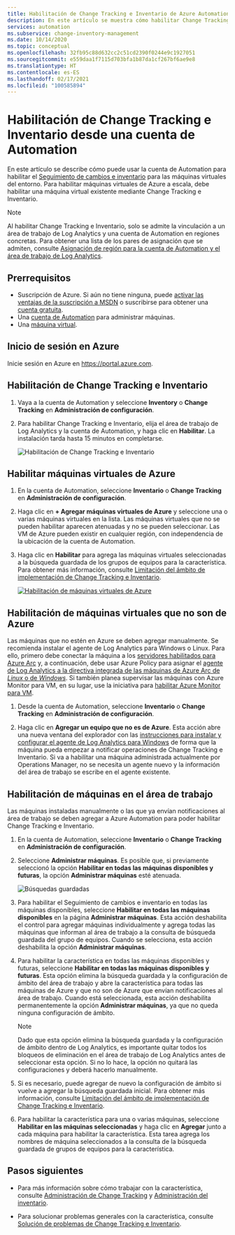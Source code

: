 ```yaml
---
title: Habilitación de Change Tracking e Inventario de Azure Automation desde una cuenta de Automation
description: En este artículo se muestra cómo habilitar Change Tracking e Inventario desde una cuenta de Automation.
services: automation
ms.subservice: change-inventory-management
ms.date: 10/14/2020
ms.topic: conceptual
ms.openlocfilehash: 32fb95c88d632cc2c51cd2390f0244e9c1927051
ms.sourcegitcommit: e559daa1f7115d703bfa1b87da1cf267bf6ae9e8
ms.translationtype: HT
ms.contentlocale: es-ES
ms.lasthandoff: 02/17/2021
ms.locfileid: "100585894"
---
```

# <a name="enable-change-tracking-and-inventory-from-an-automation-account"></a>Habilitación de Change Tracking e Inventario desde una cuenta de Automation

En este artículo se describe cómo puede usar la cuenta de Automation para habilitar el [Seguimiento de cambios e inventario](overview.md) para las máquinas virtuales del entorno. Para habilitar máquinas virtuales de Azure a escala, debe habilitar una máquina virtual existente mediante Change Tracking e Inventario.

> [!NOTE]
> Al habilitar Change Tracking e Inventario, solo se admite la vinculación a un área de trabajo de Log Analytics y una cuenta de Automation en regiones concretas. Para obtener una lista de los pares de asignación que se admiten, consulte [Asignación de región para la cuenta de Automation y el área de trabajo de Log Analytics](../how-to/region-mappings.md).

## <a name="prerequisites"></a>Prerrequisitos

* Suscripción de Azure. Si aún no tiene ninguna, puede [activar las ventajas de la suscripción a MSDN](https://azure.microsoft.com/pricing/member-offers/msdn-benefits-details/) o suscribirse para obtener una [cuenta gratuita](https://azure.microsoft.com/free/?WT.mc_id=A261C142F).
* Una [cuenta de Automation](../automation-security-overview.md) para administrar máquinas.
* Una [máquina virtual](../../virtual-machines/windows/quick-create-portal.md).

## <a name="sign-in-to-azure"></a>Inicio de sesión en Azure

Inicie sesión en Azure en https://portal.azure.com.

## <a name="enable-change-tracking-and-inventory"></a>Habilitación de Change Tracking e Inventario

1. Vaya a la cuenta de Automation y seleccione **Inventory** o **Change Tracking** en **Administración de configuración**.

2. Para habilitar Change Tracking e Inventario, elija el área de trabajo de Log Analytics y la cuenta de Automation, y haga clic en **Habilitar**. La instalación tarda hasta 15 minutos en completarse.

    ![Habilitación de Change Tracking e Inventario](media/enable-from-automation-account/enable-feature.png)

## <a name="enable-azure-vms"></a>Habilitar máquinas virtuales de Azure

1. En la cuenta de Automation, seleccione **Inventario** o **Change Tracking** en **Administración de configuración**.

2. Haga clic en **+ Agregar máquinas virtuales de Azure** y seleccione una o varias máquinas virtuales en la lista. Las máquinas virtuales que no se pueden habilitar aparecen atenuadas y no se pueden seleccionar. Las VM de Azure pueden existir en cualquier región, con independencia de la ubicación de la cuenta de Automation. 

3. Haga clic en **Habilitar** para agrega las máquinas virtuales seleccionadas a la búsqueda guardada de los grupos de equipos para la característica. Para obtener más información, consulte [Limitación del ámbito de implementación de Change Tracking e Inventario](manage-scope-configurations.md).

      [ ![Habilitación de máquinas virtuales de Azure](./media/enable-from-automation-account/enable-azure-vms.png)](./media/enable-from-automation-account/enable-azure-vms-expanded.png#lightbox)

## <a name="enable-non-azure-vms"></a>Habilitación de máquinas virtuales que no son de Azure

Las máquinas que no estén en Azure se deben agregar manualmente. Se recomienda instalar el agente de Log Analytics para Windows o Linux. Para ello, primero debe conectar la máquina a los [servidores habilitados para Azure Arc](../../azure-arc/servers/overview.md) y, a continuación, debe usar Azure Policy para asignar el [agente de Log Analytics a la directiva integrada de las máquinas de Azure Arc de *Linux* o de *Windows*](../../governance/policy/samples/built-in-policies.md#monitoring). Si también planea supervisar las máquinas con Azure Monitor para VM, en su lugar, use la iniciativa para [habilitar Azure Monitor para VM](../../governance/policy/samples/built-in-initiatives.md#monitoring).

1. Desde la cuenta de Automation, seleccione **Inventario** o **Change Tracking** en **Administración de configuración**.

2. Haga clic en **Agregar un equipo que no es de Azure**. Esta acción abre una nueva ventana del explorador con las [instrucciones para instalar y configurar el agente de Log Analytics para Windows](../../azure-monitor/agents/log-analytics-agent.md) de forma que la máquina pueda empezar a notificar operaciones de Change Tracking e Inventario. Si va a habilitar una máquina administrada actualmente por Operations Manager, no se necesita un agente nuevo y la información del área de trabajo se escribe en el agente existente.

## <a name="enable-machines-in-the-workspace"></a>Habilitación de máquinas en el área de trabajo

Las máquinas instaladas manualmente o las que ya envían notificaciones al área de trabajo se deben agregar a Azure Automation para poder habilitar Change Tracking e Inventario.

1. En la cuenta de Automation, seleccione **Inventario** o **Change Tracking** en **Administración de configuración**.

2. Seleccione **Administrar máquinas**. Es posible que, si previamente seleccionó la opción **Habilitar en todas las máquinas disponibles y futuras**, la opción **Administrar máquinas** esté atenuada.

    ![Búsquedas guardadas](media/enable-from-automation-account/manage-machines.png)

3. Para habilitar el Seguimiento de cambios e inventario en todas las máquinas disponibles, seleccione **Habilitar en todas las máquinas disponibles** en la página **Administrar máquinas**. Esta acción deshabilita el control para agregar máquinas individualmente y agrega todas las máquinas que informan al área de trabajo a la consulta de búsqueda guardada del grupo de equipos. Cuando se selecciona, esta acción deshabilita la opción **Administrar máquinas**.

4. Para habilitar la característica en todas las máquinas disponibles y futuras, seleccione **Habilitar en todas las máquinas disponibles y futuras**. Esta opción elimina la búsqueda guardada y la configuración de ámbito del área de trabajo y abre la característica para todas las máquinas de Azure y que no son de Azure que envían notificaciones al área de trabajo. Cuando está seleccionada, esta acción deshabilita permanentemente la opción **Administrar máquinas**, ya que no queda ninguna configuración de ámbito.

    > [!NOTE]
    > Dado que esta opción elimina la búsqueda guardada y la configuración de ámbito dentro de Log Analytics, es importante quitar todos los bloqueos de eliminación en el área de trabajo de Log Analytics antes de seleccionar esta opción. Si no lo hace, la opción no quitará las configuraciones y deberá hacerlo manualmente.

5. Si es necesario, puede agregar de nuevo la configuración de ámbito si vuelve a agregar la búsqueda guardada inicial. Para obtener más información, consulte [Limitación del ámbito de implementación de Change Tracking e Inventario](manage-scope-configurations.md).

6. Para habilitar la característica para una o varias máquinas, seleccione **Habilitar en las máquinas seleccionadas** y haga clic en **Agregar** junto a cada máquina para habilitar la característica. Esta tarea agrega los nombres de máquina seleccionados a la consulta de la búsqueda guardada de grupos de equipos para la característica.

## <a name="next-steps"></a>Pasos siguientes

* Para más información sobre cómo trabajar con la característica, consulte [Administración de Change Tracking](manage-change-tracking.md) y [Administración del inventario](manage-inventory-vms.md).

* Para solucionar problemas generales con la característica, consulte [Solución de problemas de Change Tracking e Inventario](../troubleshoot/change-tracking.md).
